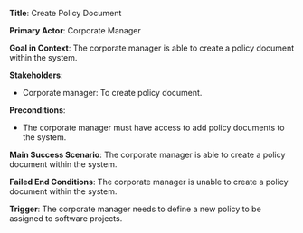 **Title**: Create Policy Document

**Primary Actor**: Corporate Manager

**Goal in Context**: The corporate manager is able to create a policy document within the system.

**Stakeholders**: 
 - Corporate manager: To create policy document.

**Preconditions**: 
 - The corporate manager must have access to add policy documents to the system.

**Main Success Scenario**: The corporate manager is able to create a policy document within the system.

**Failed End Conditions**: The corporate manager is unable to create a policy document within the system.

**Trigger**: The corporate manager needs to define a new policy to be assigned to software projects.
